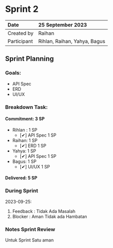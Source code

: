 # Sprint 2


|Date|25 September 2023|
| :- | :- |
|Created by|Raihan|
|Participant|Rihlan, Raihan, Yahya, Bagus|
## Sprint Planning
### Goals:
- API Spec
- ERD
- UI/UX

### Breakdown Task:
#### Commitment: 3 SP
- Rihlan : 1 SP
  - [✔] API Spec 1 SP
- Raihan: 1 SP
  - [✔] ERD 1 SP
- Yahya: 1 SP
  - [✔] API Spec 1 SP
- Bagus: 1 SP
  - [✔] UI/UX 1 SP
        
#### Delivered:	 5 SP
### During Sprint
2023-09-25:

1. Feedback : Tidak Ada Masalah
2. Blocker : Aman Tidak ada Hambatan
### Notes Sprint Review
Untuk Sprint Satu aman

